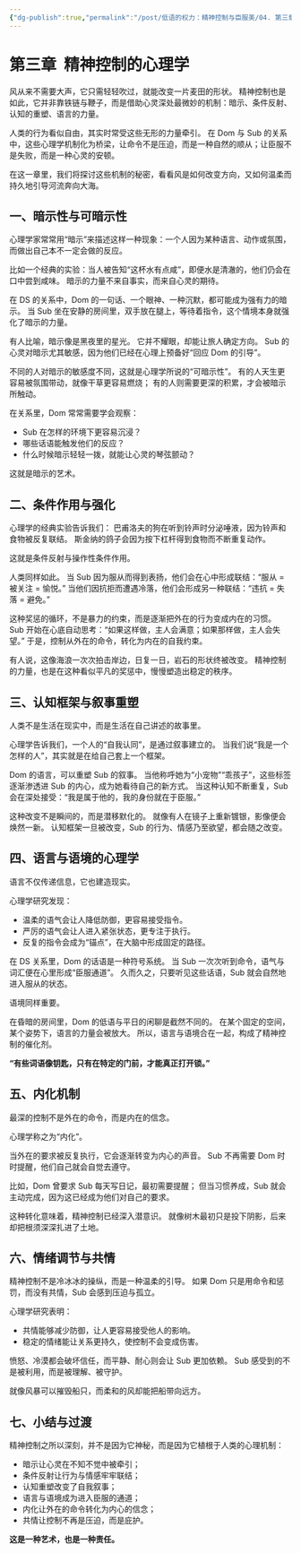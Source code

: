 ```yaml
---
{"dg-publish":true,"permalink":"/post/低语的权力：精神控制与臣服美/04. 第三章  精神控制的心理学/"}
---
```


# 第三章  精神控制的心理学

风从来不需要大声，它只需轻轻吹过，就能改变一片麦田的形状。
精神控制也是如此，它并非靠铁链与鞭子，而是借助心灵深处最微妙的机制：暗示、条件反射、认知的重塑、语言的力量。

人类的行为看似自由，其实时常受这些无形的力量牵引。
在 Dom 与 Sub 的关系中，这些心理学机制化为桥梁，让命令不是压迫，而是一种自然的顺从；让臣服不是失败，而是一种心灵的安顿。

在这一章里，我们将探讨这些机制的秘密，看看风是如何改变方向，又如何温柔而持久地引导河流奔向大海。

## 一、暗示性与可暗示性
心理学家常常用“暗示”来描述这样一种现象：一个人因为某种语言、动作或氛围，而做出自己本不一定会做的反应。

比如一个经典的实验：当人被告知“这杯水有点咸”，即便水是清澈的，他们仍会在口中尝到咸味。
暗示的力量不来自事实，而来自心灵的期待。

在 DS 的关系中，Dom 的一句话、一个眼神、一种沉默，都可能成为强有力的暗示。
当 Sub 坐在安静的房间里，双手放在腿上，等待着指令，这个情境本身就强化了暗示的力量。

有人比喻，暗示像是黑夜里的星光。
它并不耀眼，却能让旅人确定方向。
Sub 的心灵对暗示尤其敏感，因为他们已经在心理上预备好“回应 Dom 的引导”。

不同的人对暗示的敏感度不同，这就是心理学所说的“可暗示性”。
有的人天生更容易被氛围带动，就像干草更容易燃烧；
有的人则需要更深的积累，才会被暗示所触动。

在关系里，Dom 常常需要学会观察：
- Sub 在怎样的环境下更容易沉浸？
- 哪些话语能触发他们的反应？
- 什么时候暗示轻轻一拨，就能让心灵的琴弦颤动？

这就是暗示的艺术。

## 二、条件作用与强化

心理学的经典实验告诉我们：
巴甫洛夫的狗在听到铃声时分泌唾液，因为铃声和食物被反复联结。
斯金纳的鸽子会因为按下杠杆得到食物而不断重复动作。

这就是条件反射与操作性条件作用。

人类同样如此。
当 Sub 因为服从而得到表扬，他们会在心中形成联结：“服从 = 被关注 = 愉悦。”
当他们因抗拒而遭遇冷落，他们会形成另一种联结：“违抗 = 失落 = 避免。”

这种奖惩的循环，不是暴力的约束，而是逐渐把外在的行为变成内在的习惯。
Sub 开始在心底自动思考：“如果这样做，主人会满意；如果那样做，主人会失望。”
于是，控制从外在的命令，转化为内在的自我约束。

有人说，这像海浪一次次拍击岸边，日复一日，岩石的形状终被改变。
精神控制的力量，也是在这种看似平凡的奖惩中，慢慢塑造出稳定的秩序。

## 三、认知框架与叙事重塑

人类不是生活在现实中，而是生活在自己讲述的故事里。

心理学告诉我们，一个人的“自我认同”，是通过叙事建立的。
当我们说“我是一个怎样的人”，其实就是在给自己套上一个框架。

Dom 的语言，可以重塑 Sub 的叙事。
当他称呼她为“小宠物”“乖孩子”，这些标签逐渐渗透进 Sub 的内心，成为她看待自己的新方式。
当这种认知不断重复，Sub 会在深处接受：“我是属于他的，我的身份就在于臣服。”

这种改变不是瞬间的，而是潜移默化的。
就像有人在镜子上重新镀银，影像便会焕然一新。
认知框架一旦被改变，Sub 的行为、情感乃至欲望，都会随之改变。

## 四、语言与语境的心理学

语言不仅传递信息，它也建造现实。  

心理学研究发现：
- 温柔的语气会让人降低防御，更容易接受指令。
- 严厉的语气会让人进入紧张状态，更专注于执行。
- 反复的指令会成为“锚点”，在大脑中形成固定的路径。

在 DS 关系里，Dom 的话语是一种符号系统。
当 Sub 一次次听到命令，语气与词汇便在心里形成“臣服通道”。
久而久之，只要听见这些话语，Sub 就会自然地进入服从的状态。

语境同样重要。

在昏暗的房间里，Dom 的低语与平日的闲聊是截然不同的。
在某个固定的空间，某个姿势下，语言的力量会被放大。
所以，语言与语境合在一起，构成了精神控制的催化剂。

**“有些词语像钥匙，只有在特定的门前，才能真正打开锁。”**

## 五、内化机制

最深的控制不是外在的命令，而是内在的信念。

心理学称之为“内化”。

当外在的要求被反复执行，它会逐渐转变为内心的声音。
Sub 不再需要 Dom 时时提醒，他们自己就会自觉去遵守。

比如，Dom 曾要求 Sub 每天写日记，最初需要提醒；
但当习惯养成，Sub 就会主动完成，因为这已经成为他们对自己的要求。

这种转化意味着，精神控制已经深入潜意识。
就像树木最初只是投下阴影，后来却把根须深深扎进了土地。

## 六、情绪调节与共情

精神控制不是冷冰冰的操纵，而是一种温柔的引导。
如果 Dom 只是用命令和惩罚，而没有共情，Sub 会感到压迫与孤立。

心理学研究表明：
- 共情能够减少防御，让人更容易接受他人的影响。
- 稳定的情绪能让关系更持久，使控制不会变成伤害。

愤怒、冷漠都会破坏信任，而平静、耐心则会让 Sub 更加依赖。
Sub 感受到的不是被利用，而是被理解、被守护。

就像风暴可以摧毁船只，而柔和的风却能把船带向远方。

## 七、小结与过渡

精神控制之所以深刻，并不是因为它神秘，而是因为它植根于人类的心理机制：
- 暗示让心灵在不知不觉中被牵引；
- 条件反射让行为与情感牢牢联结；
- 认知重塑改变了自我叙事；
- 语言与语境成为进入臣服的通道；
- 内化让外在的命令转化为内心的信念；
- 共情让控制不再是压迫，而是庇护。

**这是一种艺术，也是一种责任。**

